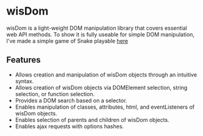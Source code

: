 # wisDom

wisDom is a light-weight DOM manipulation library that covers essential web API methods.  To show it is fully useable for simple DOM manipulation, I've made a simple game of Snake playable <a href='#'>here</a>

## Features

* Allows creation and manipulation of wisDom objects through an intuitive syntax.
* Allows creation of wisDom objects via DOMElement selection, string selection, or function selection.
* Provides a DOM search based on a selector.
* Enables manipulation of classes, attributes, html, and eventListeners of wisDom objects.
* Enables selection of parents and children of wisDom objects.
* Enables ajax requests with options hashes.
